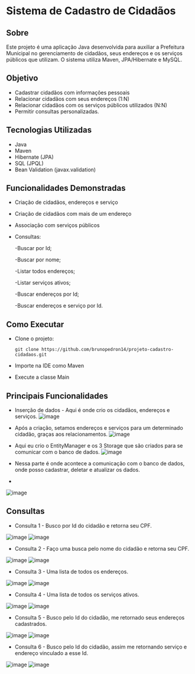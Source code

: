 <h1>Sistema de Cadastro de Cidadãos</h1>

<h2>Sobre</h2>
<p>Este projeto é uma aplicação Java desenvolvida para auxiliar a Prefeitura Municipal no gerenciamento de cidadãos, seus endereços e os serviços públicos que utilizam. O sistema utiliza Maven, JPA/Hibernate e MySQL.</p>

## Objetivo

- Cadastrar cidadãos com informações pessoais
- Relacionar cidadãos com seus endereços (1:N)
- Relacionar cidadãos com os serviços públicos utilizados (N:N)
- Permitir consultas personalizadas.

## Tecnologias Utilizadas

- Java
- Maven
- Hibernate (JPA)
- SQL (JPQL)
- Bean Validation (javax.validation)

## Funcionalidades Demonstradas

- Criação de cidadãos, endereços e serviço
- Criação de cidadãos com mais de um endereço
- Associação com serviços públicos
- Consultas:
  
    -Buscar por Id;
  
    -Buscar por nome;
  
   -Listar todos endereços;
  
    -Listar serviços ativos;
  
    -Buscar endereços por Id;
  
    -Buscar endereços e serviço por Id.

## Como Executar 

- Clone o projeto:
  
      git clone https://github.com/brunopedron14/projeto-cadastro-cidadaos.git

- Importe na IDE como Maven
- Execute a classe Main

## Principais Funcionalidades

- Inserção de dados - Aqui é onde crio os cidadãos, endereços e serviços.
![image](https://github.com/user-attachments/assets/ae90903a-dbd3-4a7d-a18d-ba33998d190e)

- Após a criação, setamos endereços e serviços para um determinado cidadão, graças aos relacionamentos.
![image](https://github.com/user-attachments/assets/1f164ee3-8617-4c34-bf6e-50ac83a8f3a5)

- Aqui eu crio o EntityManager e os 3 Storage que são criados para se comunicar com o banco de dados.
![image](https://github.com/user-attachments/assets/0d533717-0446-4264-a9d9-535d73a8b2bb)

- Nessa parte é onde acontece a comunicação com o banco de dados, onde posso cadastrar, deletar e atualizar os dados.
- 
![image](https://github.com/user-attachments/assets/5b13113b-ff68-4fb0-9723-6cc6fe3e5e2d)

## Consultas
- Consulta 1 - Busco por Id do cidadão e retorna seu CPF.

![image](https://github.com/user-attachments/assets/d6233d35-7016-4462-b76c-02fab4c65612) ![image](https://github.com/user-attachments/assets/86f44382-40cb-4ba2-bb6a-d04abc80e216)

- Consulta 2 - Faço uma busca pelo nome do cidadão e retorna seu CPF.

![image](https://github.com/user-attachments/assets/97160ff7-00b7-4c60-a91d-365c5002686a) ![image](https://github.com/user-attachments/assets/9d692d2e-fd1e-4504-a2f0-078151a254ea)

- Consulta 3 -  Uma lista de todos os endereços.

![image](https://github.com/user-attachments/assets/dc994e71-df5c-49d8-a79a-3ba24397623a) ![image](https://github.com/user-attachments/assets/22aaefcf-6f84-48b6-8548-2771e369f00e)

- Consulta 4 - Uma lista de todos os serviços ativos.

![image](https://github.com/user-attachments/assets/98111b29-d1a4-49c2-9a4f-0c9affc38cbe) ![image](https://github.com/user-attachments/assets/1496f2b6-6a5c-4376-adc7-420a16ff7441)

- Consulta 5 - Busco pelo Id do cidadão, me retornado seus endereços cadastrados.

![image](https://github.com/user-attachments/assets/af128089-75af-4d5a-83a1-75c515bf90a8) ![image](https://github.com/user-attachments/assets/eca04545-f365-43c1-9fad-b4099d71234a)

- Consulta 6 - Busco pelo Id do cidadão, assim me retornando serviço e endereço vinculado a esse Id.

![image](https://github.com/user-attachments/assets/f39e8943-6621-4d0d-beda-f011307b5597) ![image](https://github.com/user-attachments/assets/ec264f38-0971-4cdf-ba05-5563dea89905)














  
